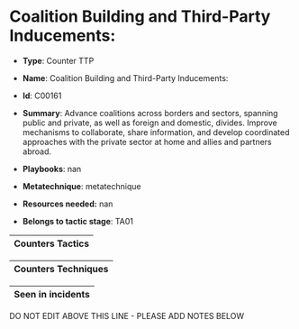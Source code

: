 # Coalition Building and Third-Party Inducements:

* **Type**: Counter TTP

* **Name**: Coalition Building and Third-Party Inducements:

* **Id**: C00161

* **Summary**: Advance coalitions across borders and sectors, spanning public and private, as well as foreign and domestic, divides. Improve mechanisms to collaborate, share information, and develop coordinated approaches with the private sector at home and allies and partners abroad.

* **Playbooks**: nan

* **Metatechnique**: metatechnique

* **Resources needed:** nan

* **Belongs to tactic stage**: TA01


| Counters Tactics |
| ---------------- |



| Counters Techniques |
| ------------------- |



| Seen in incidents |
| ----------------- |

DO NOT EDIT ABOVE THIS LINE - PLEASE ADD NOTES BELOW